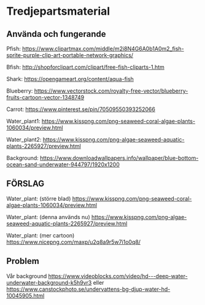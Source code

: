 # Tredjepartsmaterial

## Använda och fungerande

Pfish: https://www.clipartmax.com/middle/m2i8N4G6A0b1A0m2_fish-sprite-purple-clip-art-portable-network-graphics/

Bfish: http://shopforclipart.com/clipart/free-fish-cliparts-1.htm

Shark: https://opengameart.org/content/aqua-fish

Blueberry: https://www.vectorstock.com/royalty-free-vector/blueberry-fruits-cartoon-vector-1348749

Carrot: https://www.pinterest.se/pin/70509550393252066

Water_plant1: https://www.kisspng.com/png-seaweed-coral-algae-plants-1060034/preview.html

Water_plant2: https://www.kisspng.com/png-algae-seaweed-aquatic-plants-2265927/preview.html

Background: https://www.downloadwallpapers.info/wallpaper/blue-bottom-ocean-sand-underwater-944797/1920x1200

## FÖRSLAG

Water_plant: (större blad)
https://www.kisspng.com/png-seaweed-coral-algae-plants-1060034/preview.html

Water_plant: (denna används nu)
https://www.kisspng.com/png-algae-seaweed-aquatic-plants-2265927/preview.html

Water_plant: (mer cartoon)
https://www.nicepng.com/maxp/u2q8a9r5w7i1o0q8/

## Problem

Vår background
https://www.videoblocks.com/video/hd---deep-water-underwater-background-k5h9vr3
eller
https://www.canstockphoto.se/undervattens-bg-djup-water-hd-10045905.html

